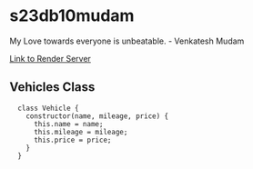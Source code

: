 # s23db10mudam

My Love towards everyone is unbeatable. - Venkatesh Mudam

[Link to Render Server](https://s23db10mudam.onrender.com)

## Vehicles Class

```
  class Vehicle {
    constructor(name, mileage, price) {
      this.name = name;
      this.mileage = mileage;
      this.price = price;
    }
  }

```